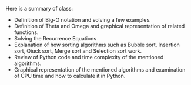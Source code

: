 Here is a summary of class:

- Definition of Big-O notation and solving a few examples.
- Definition of Theta and Omega and graphical representation of related functions.
- Solving the Recurrence Equations
- Explanation of how sorting algorithms such as Bubble sort, Insertion sort, Qiuck sort, Merge sort and Selection sort work.
- Review of Python code and time complexity of the mentioned algorithms.
- Graphical representation of the mentioned algorithms and examination of CPU time and how to calculate it in Python.



